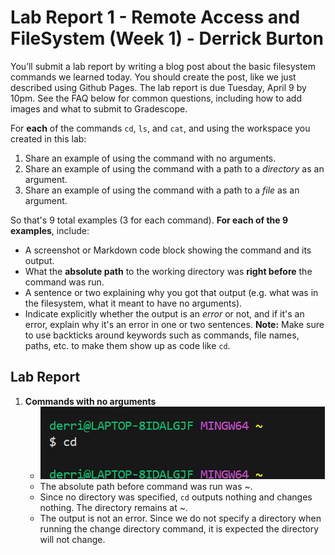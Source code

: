 # Lab Report 1 - Remote Access and FileSystem (Week 1) - Derrick Burton
You’ll submit a lab report by writing a blog post about the basic filesystem commands we learned today. You should create the post, like we just described using Github Pages. The lab report is due Tuesday, April 9 by 10pm. See the FAQ below for common questions, including how to add images and what to submit to Gradescope.

For **each** of the commands `cd`, `ls`, and `cat`, and using the workspace you created in this lab:

1. Share an example of using the command with no arguments.
2. Share an example of using the command with a path to a *directory* as an argument.
3. Share an example of using the command with a path to a *file* as an argument.

So that's 9 total examples (3 for each command). **For each of the 9 examples**, include:

* A screenshot or Markdown code block showing the command and its output.
* What the **absolute path** to the working directory was **right before** the command was run.
* A sentence or two explaining why you got that output (e.g. what was in the filesystem, what it meant to have no arguments).
* Indicate explicitly whether the output is an *error* or not, and if it's an error, explain why it's an error in one or two sentences. **Note:** Make sure to use backticks  around keywords such as commands, file names, paths, etc. to make them show up as code like `cd`.


## Lab Report

1. **Commands with no arguments**
   * ![image](cd-no-argument.png)
   * The absolute path before command was run was *~*.
   * Since no directory was specified, `cd` outputs nothing and changes nothing. The directory remains at ~.
   * The output is not an error. Since we do not specify a directory when running the change directory command, it is expected the directory will not change.
